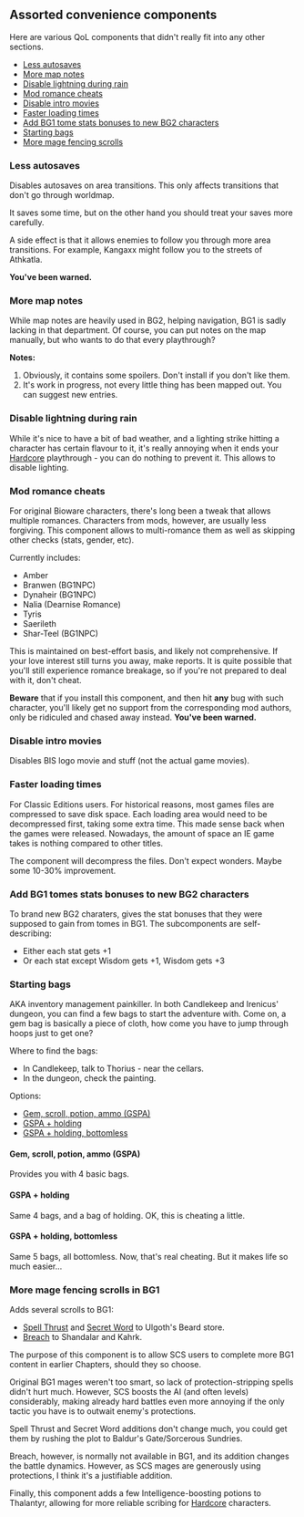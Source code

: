 ## Assorted convenience components

Here are various QoL components that didn't really fit into any other sections.

- [Less autosaves](#less-autosaves)
- [More map notes](#more-map-notes)
- [Disable lightning during rain](#disable-lightning-during-rain)
- [Mod romance cheats](#mod-romance-cheats)
- [Disable intro movies](#disable-intro-movies)
- [Faster loading times](#faster-loading-times)
- [Add BG1 tome stats bonuses to new BG2 characters](#add-bg1-tome-stats-bonuses-to-new-bg2-characters)
- [Starting bags](#starting-bags)
- [More mage fencing scrolls](#more-mage-fencing-scrolls)

### Less autosaves

Disables autosaves on area transitions. This only affects transitions that don't go through worldmap.

It saves some time, but on the other hand you should treat your saves more carefully.

A side effect is that it allows enemies to follow you through more area transitions. For example, Kangaxx might follow you to the streets of Athkatla.

**You've been warned.**

### More map notes

While map notes are heavily used in BG2, helping navigation, BG1 is sadly lacking in that department. Of course, you can put notes on the map manually, but who wants to do that every playthrough?

**Notes:**

1. Obviously, it contains some spoilers. Don't install if you don't like them.
1. It's work in progress, not every little thing has been mapped out. You can suggest new entries.

### Disable lightning during rain

While it's nice to have a bit of bad weather, and a lighting strike hitting a character has certain flavour to it, it's really annoying when it ends your [Hardcore](https://pihwiki.bgforge.net/) playthrough - you can do nothing to prevent it. This allows to disable lighting.

### Mod romance cheats

For original Bioware characters, there's long been a tweak that allows multiple romances. Characters from mods, however, are usually less forgiving. This component allows to multi-romance them as well as skipping other checks (stats, gender, etc).

Currently includes:

- Amber
- Branwen (BG1NPC)
- Dynaheir (BG1NPC)
- Nalia (Dearnise Romance)
- Tyris
- Saerileth
- Shar-Teel (BG1NPC)

This is maintained on best-effort basis, and likely not comprehensive. If your love interest still turns you away, make reports. It is quite possible that you'll still experience romance breakage, so if you're not prepared to deal with it, don't cheat.

**Beware** that if you install this component, and then hit **any** bug with such character, you'll likely get no support from the corresponding mod authors, only be ridiculed and chased away instead. **You've been warned.**

### Disable intro movies

Disables BIS logo movie and stuff (not the actual game movies).

### Faster loading times

For Classic Editions users. For historical reasons, most games files are compressed to save disk space. Each loading area would need to be decompressed first, taking some extra time. This made sense back when the games were released. Nowadays, the amount of space an IE game takes is nothing compared to other titles.

The component will decompress the files. Don't expect wonders. Maybe some 10-30% improvement.

### Add BG1 tomes stats bonuses to new BG2 characters

To brand new BG2 charaters, gives the stat bonuses that they were supposed to gain from tomes in BG1. The subcomponents are self-describing:

- Either each stat gets +1
- Or each stat except Wisdom gets +1, Wisdom gets +3

### Starting bags

AKA inventory management painkiller. In both Candlekeep and Irenicus' dungeon, you can find a few bags to start the adventure with. Come on, a gem bag is basically a piece of cloth, how come you have to jump through hoops just to get one?

Where to find the bags:

- In Candlekeep, talk to Thorius - near the cellars.
- In the dungeon, check the painting.

Options:

- [Gem, scroll, potion, ammo (GSPA)](#gem-scroll-potion-ammo-gspa)
- [GSPA + holding](#gspa--holding)
- [GSPA + holding, bottomless](#gspa--holding-bottomless)

#### Gem, scroll, potion, ammo (GSPA)

Provides you with 4 basic bags.

#### GSPA + holding

Same 4 bags, and a bag of holding. OK, this is cheating a little.

#### GSPA + holding, bottomless

Same 5 bags, all bottomless. Now, that's real cheating. But it makes life so much easier...

### More mage fencing scrolls in BG1

Adds several scrolls to BG1:

- [Spell Thrust](https://pihwiki.bgforge.net/Baldur%27s_Gate:_Arcane_Spells_List#Spell_Thrust) and [Secret Word](https://pihwiki.bgforge.net/Baldur%27s_Gate:_Arcane_Spells_List#Secret_Word) to Ulgoth's Beard store.
- [Breach](https://pihwiki.bgforge.net/Baldur%27s_Gate:_Arcane_Spells_List#Breach) to Shandalar and Kahrk.

The purpose of this component is to allow SCS users to complete more BG1 content in earlier Chapters, should they so choose.

Original BG1 mages weren't too smart, so lack of protection-stripping spells didn't hurt much. However, SCS boosts the AI (and often levels) considerably, making already hard battles even more annoying if the only tactic you have is to outwait enemy's protections.

Spell Thrust and Secret Word additions don't change much, you could get them by rushing the plot to Baldur's Gate/Sorcerous Sundries.

Breach, however, is normally not available in BG1, and its addition changes the battle dynamics. However, as SCS mages are generously using protections, I think it's a justifiable addition.

Finally, this component adds a few Intelligence-boosting potions to Thalantyr, allowing for more reliable scribing for [Hardcore](https://pihwiki.bgforge.net/) characters.
